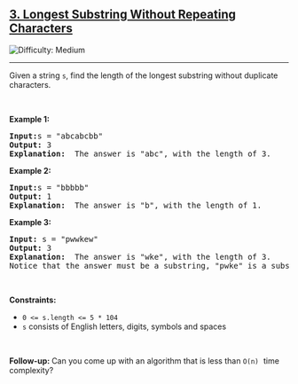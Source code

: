 
<h2><a href="https://leetcode.com/problems/longest-substring-without-repeating-characters">3. Longest Substring Without Repeating Characters</a></h2> <img src='https://img.shields.io/badge/Difficulty-Medium-Yellow' alt='Difficulty: Medium' /><hr>


<p>Given a string <code>s</code>, find the length of the longest substring without duplicate characters.</p>



<p>&nbsp;</p>
<p><strong class="example">Example 1:</strong></p>

<pre>
<strong>Input:</strong>s = "abcabcbb"
<strong>Output:</strong> 3
<strong>Explanation:</strong>  The answer is "abc", with the length of 3.
</pre>

<p><strong class="example">Example 2:</strong></p>

<pre>
<strong>Input:</strong>s = "bbbbb"
<strong>Output:</strong> 1
<strong>Explanation:</strong>  The answer is "b", with the length of 1.
</pre>

<p><strong class="example">Example 3:</strong></p>

<pre>
<strong>Input:</strong> s = "pwwkew"
<strong>Output:</strong> 3
<strong>Explanation:</strong>  The answer is "wke", with the length of 3.
Notice that the answer must be a substring, "pwke" is a subsequence and not a substring.
</pre>

<p>&nbsp;</p>
<p><strong>Constraints:</strong></p>

<ul>
	<li><code>0 <= s.length <= 5 * 104</code></li>
	<li><code>s</code> consists of English letters, digits, symbols and spaces</li>
	
</ul>

<p>&nbsp;</p>
<strong>Follow-up:&nbsp;</strong>Can you come up with an algorithm that is less than <code>O(n)</code><font face="monospace">&nbsp;</font>time complexity?
